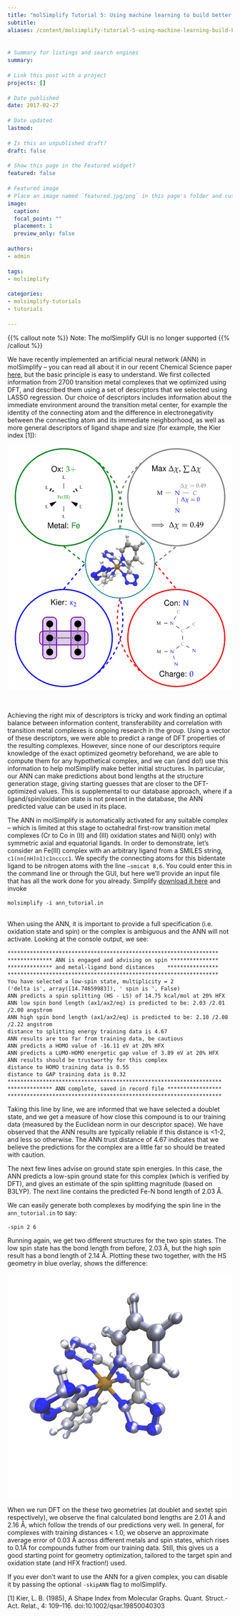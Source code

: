 ```yaml
---
title: "molSimplify Tutorial 5: Using machine learning to build better structures"
subtitle:
aliases: /content/molsimplify-tutorial-5-using-machine-learning-build-better-structures-0
 

# Summary for listings and search engines
summary: 

# Link this post with a project
projects: []

# Date published
date: 2017-02-27

# Date updated
lastmod: 

# Is this an unpublished draft?
draft: false

# Show this page in the Featured widget?
featured: false

# Featured image
# Place an image named `featured.jpg/png` in this page's folder and customize its options here.
image:
  caption: 
  focal_point: ""
  placement: 1
  preview_only: false

authors:
- admin

tags:
- molsimplify

categories:
- molsimplify-tutorials
- tutorials

---
```

{{% callout note %}}
Note: The molSimplify GUI is no longer supported
{{% /callout %}}

We have recently implemented an artificial neural network (ANN) in molSimplify – you can read all about it in our recent Chemical Science paper [here](http://dx.doi.org/10.1039/C7SC01247K), but the basic principle is easy to understand. We first collected information from 2700 transition metal complexes that we optimized using DFT, and described them using a set of descriptors that we selected using LASSO regression. Our choice of descriptors includes information about the immediate environment around the transition metal center, for example the identity of the connecting atom and the difference in electronegativity between the connecting atom and its immediate neighborhood, as well as more general descriptors of ligand shape and size (for example, the Kier index [1]):


![](descrip_0.png)


 


Achieving the right mix of descriptors is tricky and work finding an optimal balance between information content, transferability and correlation with transition metal complexes is ongoing research in the group. Using a vector of these descriptors, we were able to predict a range of DFT properties of the resulting complexes. However, since none of our descriptors require knowledge of the exact optimized geometry beforehand, we are able to compute them for any hypothetical complex, and we can (and do!) use this information to help molSimplify make better initial structures. In particular, our ANN can make predictions about bond lengths at the structure generation stage, giving starting guesses that are closer to the DFT-optimized values. This is supplemental to our database approach, where if a ligand/spin/oxidation state is not present in the database, the ANN predicted value can be used in its place.


The ANN in molSimplify is automatically activated for any suitable complex – which is limited at this stage to octahedral first-row transition metal complexes (Cr to Co in (II) and (III) oxidation states and Ni(II) only) with symmetric axial and equatorial ligands. In order to demonstrate, let’s consider an Fe(III) complex with an arbitrary ligand from a SMILES string, `c1(nn[nH]n1)c1ncccc1`. We specify the connecting atoms for this bidentate ligand to be nitrogen atoms with the line `–smicat 8,6`. You could enter this in the command line or through the GUI, but here we’ll provide an input file that has all the work done for you already. Simplify [download it here](ann_tutorial.in) and invoke


`molsimplify -i ann_tutorial.in`  
 


When using the ANN, it is important to provide a full specification (i.e. oxidation state and spin) or the complex is ambiguous and the ANN will not activate. Looking at the console output, we see:


``` 
******************************************************************
************** ANN is engaged and advising on spin ***************
************** and metal-ligand bond distances    ****************
******************************************************************
You have selected a low-spin state, multiplicity = 2
('delta is', array([14.74659983]), ' spin is ', False)
ANN predicts a spin splitting (HS - LS) of 14.75 kcal/mol at 20% HFX
ANN low spin bond length (ax1/ax2/eq) is predicted to be: 2.03 /2.01 /2.00 angstrom
ANN high spin bond length (ax1/ax2/eq) is predicted to be: 2.10 /2.08 /2.22 angstrom
distance to splitting energy training data is 4.67
ANN results are too far from training data, be cautious
ANN predicts a HOMO value of -16.11 eV at 20% HFX
ANN predicts a LUMO-HOMO energetic gap value of 3.89 eV at 20% HFX
ANN results should be trustworthy for this complex 
distance to HOMO training data is 0.55
distance to GAP training data is 0.32
*******************************************************************
************** ANN complete, saved in record file *****************
*******************************************************************
```


Taking this line by line, we are informed that we have selected a doublet state, and we get a measure of how close this compound is to our training data (measured by the Euclidean norm in our descriptor space). We have observed that the ANN results are typically reliable if this distance is <1-2, and less so otherwise. The ANN trust distance of 4.67 indicates that we believe the predictions for the complex are a little far so should be treated with caution.


The next few lines advise on ground state spin energies. In this case, the ANN predicts a low-spin ground state for this complex (which is verified by DFT), and gives an estimate of the spin splitting magnitude (based on B3LYP). The next line contains the predicted Fe-N bond length of 2.03 Å. 


We can easily generate both complexes by modifying the spin line in the `ann_tutorial.in` to say:


`-spin 2 6`


Running again, we get two different structures for the two spin states. The low spin state has the bond length from before, 2.03 Å, but the high spin result has a bond length of 2.14 Å. Plotting these two together, with the HS geometry in blue overlay, shows the difference:


![](ann_tut_2_0.png)


When we run DFT on the these two geometries (at doublet and sextet spin respectively), we observe the final calculated bond lengths are 2.01 Å and 2.16 Å, which follow the trends of our predictions very well. In general, for complexes with training distances < 1.0, we observe an approximate average error of 0.03 Å across different metals and spin states, which rises to 0.1Å for compounds futher from our training data. Still, this gives us a good starting point for geometry optimization, tailored to the target spin and oxidation state (and HFX fraction!) used.


If you ever don’t want to use the ANN for a given complex, you can disable it by passing the optional `-skipANN` flag to molSimplify.


[1] Kier, L. B. (1985), A Shape Index from Molecular Graphs. Quant. Struct.-Act. Relat., 4: 109–116. doi:10.1002/qsar.19850040303


